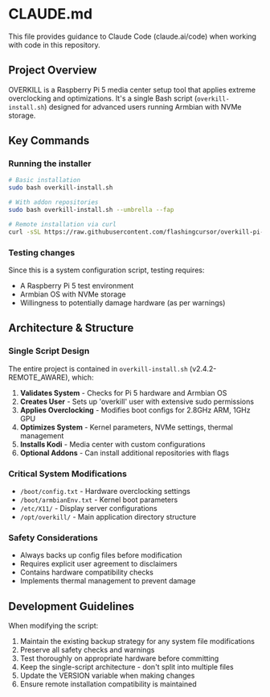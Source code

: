 # CLAUDE.md

This file provides guidance to Claude Code (claude.ai/code) when working with code in this repository.

## Project Overview

OVERKILL is a Raspberry Pi 5 media center setup tool that applies extreme overclocking and optimizations. It's a single Bash script (`overkill-install.sh`) designed for advanced users running Armbian with NVMe storage.

## Key Commands

### Running the installer
```bash
# Basic installation
sudo bash overkill-install.sh

# With addon repositories
sudo bash overkill-install.sh --umbrella --fap

# Remote installation via curl
curl -sSL https://raw.githubusercontent.com/flashingcursor/overkill-pi-setup/main/overkill-install.sh | sudo bash
```

### Testing changes
Since this is a system configuration script, testing requires:
- A Raspberry Pi 5 test environment
- Armbian OS with NVMe storage
- Willingness to potentially damage hardware (as per warnings)

## Architecture & Structure

### Single Script Design
The entire project is contained in `overkill-install.sh` (v2.4.2-REMOTE_AWARE), which:

1. **Validates System** - Checks for Pi 5 hardware and Armbian OS
2. **Creates User** - Sets up 'overkill' user with extensive sudo permissions
3. **Applies Overclocking** - Modifies boot configs for 2.8GHz ARM, 1GHz GPU
4. **Optimizes System** - Kernel parameters, NVMe settings, thermal management
5. **Installs Kodi** - Media center with custom configurations
6. **Optional Addons** - Can install additional repositories with flags

### Critical System Modifications
- `/boot/config.txt` - Hardware overclocking settings
- `/boot/armbianEnv.txt` - Kernel boot parameters
- `/etc/X11/` - Display server configurations
- `/opt/overkill/` - Main application directory structure

### Safety Considerations
- Always backs up config files before modification
- Requires explicit user agreement to disclaimers
- Contains hardware compatibility checks
- Implements thermal management to prevent damage

## Development Guidelines

When modifying the script:
1. Maintain the existing backup strategy for any system file modifications
2. Preserve all safety checks and warnings
3. Test thoroughly on appropriate hardware before committing
4. Keep the single-script architecture - don't split into multiple files
5. Update the VERSION variable when making changes
6. Ensure remote installation compatibility is maintained